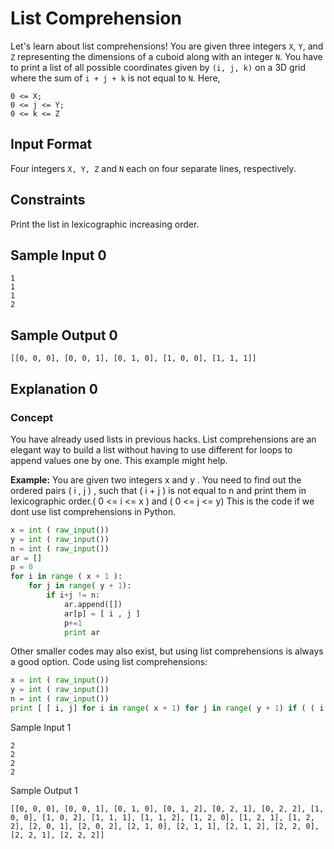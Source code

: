 # List Comprehension

Let's learn about list comprehensions! You are given three integers `X`, `Y`, and `Z` representing the dimensions of a cuboid along with an integer `N`. You have to print a list of all possible coordinates given by `(i, j, k)` on a 3D grid where the sum of `i + j + k` is not equal to `N`. Here,

```
0 <= X;
0 <= j <= Y;
0 <= k <= Z
```

## Input Format

Four integers `X, Y, Z` and `N` each on four separate lines, respectively.

## Constraints

Print the list in lexicographic increasing order.

## Sample Input 0

```
1
1
1
2
```

## Sample Output 0

```
[[0, 0, 0], [0, 0, 1], [0, 1, 0], [1, 0, 0], [1, 1, 1]]
```

## Explanation 0

### Concept

You have already used lists in previous hacks. List comprehensions are an elegant way to build a list without having to use different for loops to append values one by one. This example might help.

**Example:** You are given two integers x and y . You need to find out the ordered pairs ( i , j ) , such that ( i + j ) is not equal to n and print them in lexicographic order.( 0 <= i <= x ) and ( 0 <= j <= y) This is the code if we dont use list comprehensions in Python.

```python
x = int ( raw_input())
y = int ( raw_input())
n = int ( raw_input())
ar = []
p = 0
for i in range ( x + 1 ):
    for j in range( y + 1):
        if i+j != n:
            ar.append([])
            ar[p] = [ i , j ]
            p+=1
            print ar
```

Other smaller codes may also exist, but using list comprehensions is always a good option. Code using list comprehensions:

```python
x = int ( raw_input())
y = int ( raw_input())
n = int ( raw_input())
print [ [ i, j] for i in range( x + 1) for j in range( y + 1) if ( ( i + j ) != n )]
```

Sample Input 1

```
2
2
2
2
```

Sample Output 1

```
[[0, 0, 0], [0, 0, 1], [0, 1, 0], [0, 1, 2], [0, 2, 1], [0, 2, 2], [1, 0, 0], [1, 0, 2], [1, 1, 1], [1, 1, 2], [1, 2, 0], [1, 2, 1], [1, 2, 2], [2, 0, 1], [2, 0, 2], [2, 1, 0], [2, 1, 1], [2, 1, 2], [2, 2, 0], [2, 2, 1], [2, 2, 2]]
```
